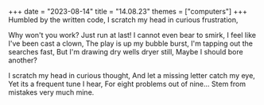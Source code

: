 +++
date = "2023-08-14"
title = "14.08.23"
themes = ["computers"]
+++
Humbled by the written code,
I scratch my head in curious frustration,

Why won't you work?
Just run at last!
I cannot even bear to smirk,
I feel like I've been cast a clown,
The play is up my bubble burst,
I'm tapping out the searches fast,
But I'm drawing dry wells dryer still,
Maybe I should bore another?

I scratch my head in curious thought,
And let a missing letter catch my eye,
Yet its a frequent tune I hear,
For eight problems out of nine...
Stem from mistakes very much mine.
